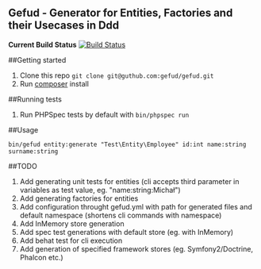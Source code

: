 ## Gefud - Generator for Entities, Factories and their Usecases in Ddd

**Current Build Status**
[![Build Status](https://drone.io/github.com/gefud/gefud/status.png)](https://drone.io/github.com/gefud/gefud/latest)

##Getting started

1. Clone this repo `git clone git@guthub.com:gefud/gefud.git`
2. Run [composer](http://getcomposer.org/) install

##Running tests

1. Run PHPSpec tests by default with `bin/phpspec run`

##Usage

```
bin/gefud entity:generate "Test\Entity\Employee" id:int name:string surname:string
```

##TODO

1. Add generating unit tests for entities (cli accepts third parameter in variables as test value, eg. "name:string:Michał")
2. Add generating factories for entities
3. Add configuration throught gefud.yml with path for generated files and default namespace (shortens cli commands with namespace)
4. Add InMemory store generation
5. Add spec test generations with default store (eg. with InMemory)
6. Add behat test for cli execution
7. Add generation of specified framework stores (eg. Symfony2/Doctrine, Phalcon etc.)
